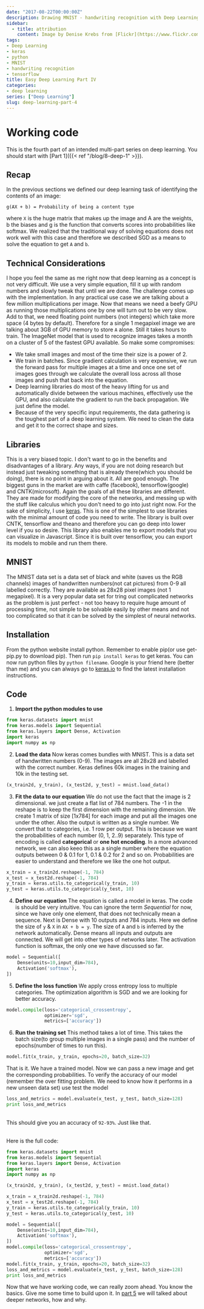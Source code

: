 ```yaml
---
date: "2017-08-22T00:00:00Z"
description: Drawing MNIST - handwriting recognition with Deep Learning
sidebar:
  - title: attribution
    content: Image by Denise Krebs from [Flickr](https://www.flickr.com/photos/mrsdkrebs/9728631593)
tags:
- Deep Learning
- keras
- python
- MNIST
- handwriting recognition
- tensorflow
title: Easy Deep Learning Part IV
categories:
- deep learning
series: ["Deep Learning"]
slug: deep-learning-part-4
---
```


# Working code

This is the fourth part of an intended multi-part series on deep learning. You should start with [Part 1]({{< ref "/blog/8-deep-1" >}}).

## Recap
In the previous sections we defined our deep learning task of identifying the contents of an image:

```
g(AX + b) = Probability of being a content type
```
where `X` is the huge matrix that makes up the image and A are the weights, b the biases and g is the function that converts scores into probabilities like softmax.
We realized that the traditional way of solving equations does not work well with this case and therefore we described SGD as a means to solve the equation to get `A` and `b`.

## Technical Considerations
I hope you feel the same as me right now that deep learning as a concept is not very difficult. We use a very simple equation, fill it up with random numbers and slowly tweak that until we are done. The challenge comes up with the implementation. In any practical use case we are talking about a few million multiplications per image. Now that means we need a beefy GPU as running those multiplications one by one will turn out to be very slow. Add to that, we need floating point numbers (not integers) which take more space (4 bytes by default). Therefore for a single 1 megapixel image we are talking about 3GB of GPU memory to store `A` alone. Still it takes hours to train. The ImageNet model that is used to recognize images takes a month on a cluster of 5 of the fastest GPU available.
So make some compromises:
* We take small images and most of the time their size is a power of 2.
* We train in batches. Since gradient calculation is very expensive, we run the forward pass for multiple images at a time and once one set of images goes through we calculate the overall loss across all those images and push that back into the equation.
* Deep learning libraries do most of the heavy lifting for us and automatically divide between the various machines, effectively use the GPU, and also calculate the gradient to run the back propagation. We just define the model.
* Because of the very specific input requirements, the data gathering is the toughest part of a deep learning system. We need to clean the data and get it to the correct shape and sizes.

## Libraries
This is a very biased topic. I don't want to go in the benefits and disadvantages of a library. Any ways, if you are not doing research but instead just tweaking something that is already there(which you should be doing), there is no point in arguing about it. All are good enough. The biggest guns in the market are with caffe (facebook), tensorflow(google) and CNTK(microsoft). Again the goals of all these libraries are different. They are made for modifying the core of the networks, and messing up with the stuff like calculus which you don't need to go into just right now.
For the sake of simplicity, I use [keras](http://www.keras.io). This is one of the simplest to use libraries with the minimal amount of code you need to write. The library is built over CNTK, tensorflow and theano and therefore you can go deep into lower level if you so desire. This library also enables me to export models that you can visualize in Javascript. Since it is built over tensorflow, you can export its models to mobile and run them there.

## MNIST
The MNIST data set is a data set of black and white (saves us the RGB channels) images of handwritten numbers(not cat pictures) from 0-9 all labelled correctly. They are available as 28x28 pixel images (not 1 megapixel). It is a very popular data set for tring out complicated networks as the problem is just perfect - not too heavy to require huge amount of processing time, not simple to be solvable easily by other means and not too complicated so that it can be solved by the simplest of neural networks.

## Installation
From the python website install python. Remember to enable pip(or use get-pip.py to download pip). Then run `pip install keras` to get keras.
You can now run python files by `python filename`. Google is your friend here (better than me) and you can always go to [keras.io](http://keras.io) to find the latest installation instructions.

## Code
1. **Import the python modules to use**
```python
from keras.datasets import mnist
from keras.models import Sequential
from keras.layers import Dense, Activation
import keras
import numpy as np
```

2. **Load the data** Now keras comes bundles with MNIST. This is a data set of handwritten numbers (0-9). The images are all 28x28 and labelled with the correct number. Keras defines 60k images in the training and 10k in the testing set.
```python
(x_train2d, y_train), (x_test2d, y_test) = mnist.load_data()
```

3. **Fit the data to our equation** We do not use the fact that the image is 2 dimensional. we just create a flat list of 784 numbers. The -1 in the reshape is to keep the first dimension with the remaining dimension. We create 1 matrix of size [1x784] for each image and put all the images one under the other. Also the output is written as a single number. We convert that to categories, i.e. 1 row per output. This is because we want the probabilities of each number (0, 1, 2..9) separately. This type of encoding is called **categorical** or **one hot encoding**. In a more advanced network, we can also keeo this as a single number where the equation outputs between 0 & 0.1 for 1, 0.1 & 0.2 for 2 and so on. Probabilities are easier to understand and therefore we like the one hot output.
```python
x_train = x_train2d.reshape(-1, 784)
x_test = x_test2d.reshape(-1, 784)
y_train = keras.utils.to_categorical(y_train, 10)
y_test = keras.utils.to_categorical(y_test, 10)
```

4. **Define our equation** The equation is called a model in keras. The code is should be very intuitive. You can ignore the term *Sequential* for now, since we have only one element, that does not technically mean a sequence. Next is Dense with 10 outputs and 784 inputs. Here we define the size of `y` & `X` in `AX + b = y`. The size of `A` and `b` is inferred by the network automatically. Dense means all inputs and outputs are connected. We will get into other types of networks later. The activation function is softmax, the only one we have discussed so far.
```python
model = Sequential([
    Dense(units=10,input_dim=784),
    Activation('softmax'),
])
```

5. **Define the loss function** We apply cross entropy loss to multiple categories. The optimization algorithm is SGD and we are looking for better accuracy.
```python
model.compile(loss='categorical_crossentropy',
              optimizer='sgd',
              metrics=['accuracy'])
```

6. **Run the training set** This method takes a lot of time. This takes the batch size(to group multiple images in a single pass) and the number of epochs(number of times to run this).
```python
model.fit(x_train, y_train, epochs=20, batch_size=32)
```

That is it. We have a trained model. Now we can pass a new image and get the corresponding probabilities. To verify the accuracy of our model (remember the over fitting problem. We need to know how it performs in a new unseen data set) use test the model
```python
loss_and_metrics = model.evaluate(x_test, y_test, batch_size=128)
print loss_and_metrics
```
<br>This should give you an accuracy of `92-93%`. Just like that.

<br>Here is the full code:

```python
from keras.datasets import mnist
from keras.models import Sequential
from keras.layers import Dense, Activation
import keras
import numpy as np

(x_train2d, y_train), (x_test2d, y_test) = mnist.load_data()

x_train = x_train2d.reshape(-1, 784)
x_test = x_test2d.reshape(-1, 784)
y_train = keras.utils.to_categorical(y_train, 10)
y_test = keras.utils.to_categorical(y_test, 10)

model = Sequential([
    Dense(units=10,input_dim=784),
    Activation('softmax'),
])
model.compile(loss='categorical_crossentropy',
              optimizer='sgd',
              metrics=['accuracy'])
model.fit(x_train, y_train, epochs=20, batch_size=32)
loss_and_metrics = model.evaluate(x_test, y_test, batch_size=128)
print loss_and_metrics
```

Now that we have working code, we can really zoom ahead. You know the basics. Give me some time to build upon it. In [part 5]() we will talked about deeper networks, how and why.
